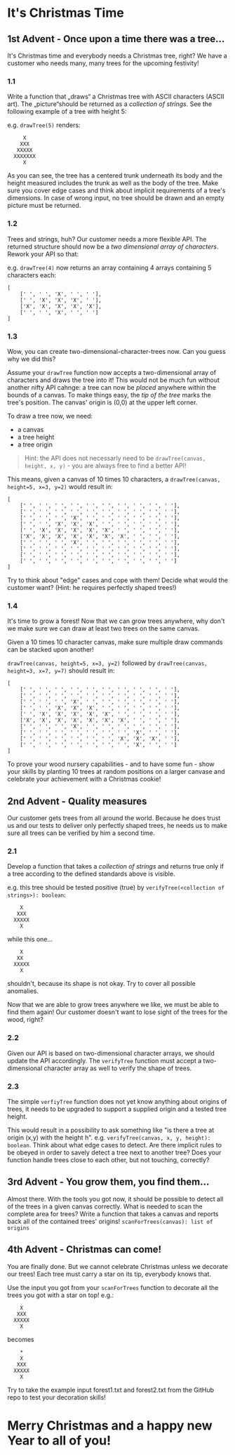 # It's Christmas Time

## 1st Advent - Once upon a time there was a tree...
It's Christmas time and everybody needs a Christmas tree, right? We have a customer who needs many, many trees for the upcoming festivity!

### 1.1
Write a function that „draws“ a Christmas tree with ASCII characters (ASCII art). The „picture“should be returned as a *collection of strings*. See the following example of a tree with height 5:

e.g. ```drawTree(5)``` renders:    
``` 
     X
    XXX 
   XXXXX
  XXXXXXX
     X
```

As you can see, the tree has a centered trunk underneath its body and the height measured includes the trunk as well as the body of the tree.
Make sure you cover edge cases and think about implicit requirements of a tree's dimensions. In case of wrong input, no tree should be drawn and an empty picture must be returned.

### 1.2
Trees and strings, huh? Our customer needs a more flexible API. The returned structure should now be a *two dimensional array of characters*. Rework your API so that:

e.g. ```drawTree(4)``` now returns an array containing 4 arrays containing 5 characters each:
```
[
    [' ', ' ', 'X', ' ', ' '], 
    [' ', 'X', 'X', 'X', ' '], 
    ['X', 'X', 'X', 'X', 'X'], 
    [' ', ' ', 'X', ' ', ' ']
]
```

### 1.3
Wow, you can create two-dimensional-character-trees now. Can you guess why we did this?

Assume your ```drawTree``` function now accepts a two-dimensional array of characters and draws the tree into it! This would not be much fun without another nifty API cahnge: a tree can now be *placed* anywhere within the bounds of a canvas. To make things easy, the *tip of the tree* marks the tree's position.
The canvas' origin is (0,0) at the upper left corner.

To draw a tree now, we need:
* a canvas
* a tree height
* a tree origin

> Hint: the API does not necessarly need to be ```drawTree(canvas, height, x, y)``` - you are always free to find a better API! 

This means, given a canvas of 10 times 10 characters, a ```drawTree(canvas, height=5, x=3, y=2)``` would result in:
```
[
    [' ', ' ', ' ', ' ', ' ', ' ', ' ', ' ', ' ', ' '],
    [' ', ' ', ' ', ' ', ' ', ' ', ' ', ' ', ' ', ' '],
    [' ', ' ', ' ', 'X', ' ', ' ', ' ', ' ', ' ', ' '],
    [' ', ' ', 'X', 'X', 'X', ' ', ' ', ' ', ' ', ' '],
    [' ', 'X', 'X', 'X', 'X', 'X', ' ', ' ', ' ', ' '],
    ['X', 'X', 'X', 'X', 'X', 'X', 'X', ' ', ' ', ' '],
    [' ', ' ', ' ', 'X', ' ', ' ', ' ', ' ', ' ', ' '],
    [' ', ' ', ' ', ' ', ' ', ' ', ' ', ' ', ' ', ' '],
    [' ', ' ', ' ', ' ', ' ', ' ', ' ', ' ', ' ', ' '],
    [' ', ' ', ' ', ' ', ' ', ' ', ' ', ' ', ' ', ' ']
]
```

Try to think about "edge" cases and cope with them! Decide what would the customer want? (Hint: he requires perfectly shaped trees!)

### 1.4
It's time to grow a forest! Now that we can grow trees anywhere, why don't we make sure we can draw at least two trees on the same canvas.

Given a 10 times 10 character canvas, make sure multiple draw commands can be stacked upon another!

```drawTree(canvas, height=5, x=3, y=2)``` followed by ```drawTree(canvas, height=3, x=7, y=7)``` should result in:

```
[
    [' ', ' ', ' ', ' ', ' ', ' ', ' ', ' ', ' ', ' '],
    [' ', ' ', ' ', ' ', ' ', ' ', ' ', ' ', ' ', ' '],
    [' ', ' ', ' ', 'X', ' ', ' ', ' ', ' ', ' ', ' '],
    [' ', ' ', 'X', 'X', 'X', ' ', ' ', ' ', ' ', ' '],
    [' ', 'X', 'X', 'X', 'X', 'X', ' ', ' ', ' ', ' '],
    ['X', 'X', 'X', 'X', 'X', 'X', 'X', ' ', ' ', ' '],
    [' ', ' ', ' ', 'X', ' ', ' ', ' ', ' ', ' ', ' '],
    [' ', ' ', ' ', ' ', ' ', ' ', ' ', 'X', ' ', ' '],
    [' ', ' ', ' ', ' ', ' ', ' ', 'X', 'X', 'X', ' '],
    [' ', ' ', ' ', ' ', ' ', ' ', ' ', 'X', ' ', ' ']
]
```

To prove your wood nursery capabilities - and to have some fun - show your skills by planting 10 trees at random positions on a larger canvase and celebrate your achievement with a Christmas cookie!

## 2nd Advent - Quality measures
Our customer gets trees from all around the world. Because he does trust us and our tests to deliver only perfectly shaped trees, he needs us to make sure all trees can be verified by him a second time.

### 2.1
Develop a function that takes a *collection of strings* and returns true only if a tree according to the defined standards above is visible.

e.g. this tree should be tested positive (true) by ```verifyTree(<collection of strings>): boolean```:
```
    X
   XXX
  XXXXX
    X
```
while this one...
```
    X
   XX
  XXXXX
    X
```
shouldn't, because its shape is not okay.
Try to cover all possible anomalies.

Now that we are able to grow trees anywhere we like, we must be able to find them again! Our customer doesn't want to lose sight of the trees for the wood, right?

### 2.2
Given our API is based on two-dimensional character arrays, we should update the API accordingly. The ```verifyTree``` function must accept a two-dimensional character array as well to verify the shape of trees.

### 2.3
The simple ```verfiyTree``` function does not yet know anything about origins of trees, it needs to be upgraded to support a supplied origin and a tested tree height.

This would result in a possibility to ask something like "is there a tree at origin (x,y) with the height h".
e.g. ```verifyTree(canvas, x, y, height): boolean```.  Think about what edge cases to detect. Are there implicit rules to be obeyed in order to savely detect a tree next to another tree? Does your function handle trees close to each other, but not touching, correctly? 

## 3rd Advent - You grow them, you find them... 

Almost there. With the tools you got now, it should be possible to detect all of the trees in a given canvas correctly. What is needed to scan the complete area for trees?
Write a function that takes a canvas and reports back all of the contained trees' origins!
```scanForTrees(canvas): list of origins```

## 4th Advent - Christmas can come!
You are finally done. But we cannot celebrate Christmas unless we decorate our trees!
Each tree must carry a star on its tip, everybody knows that.

Use the input you got from your ```scanForTrees``` function to decorate all the trees you got with a star on top!
e.g.:
```
    X
   XXX
  XXXXX
    X
```
becomes
```
    *
    X
   XXX
  XXXXX
    X
```

Try to take the example input forest1.txt and forest2.txt from the GitHub repo to test your decoration skills!

# Merry Christmas and a happy new Year to all of you!



